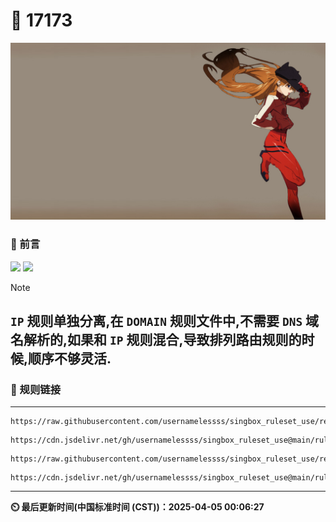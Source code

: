 
# 🧸 17173
![](https://raw.githubusercontent.com/usernamelessss/picture-bed/main/images/202504042256831.jpg)
### 📣 前言
![](https://shields.io/badge/-移除重复规则-ff69b4) ![](https://shields.io/badge/-IP&nbsp;规则单独存放不与&nbsp;DOMAIN&nbsp;等混合-green)
> [!NOTE]
**`IP` 规则单独分离,在 `DOMAIN` 规则文件中,不需要 `DNS` 域名解析的,如果和 `IP` 规则混合,导致排列路由规则的时候,顺序不够灵活.**
---

###  🔗 规则链接
---

```url
https://raw.githubusercontent.com/usernamelessss/singbox_ruleset_use/refs/heads/main/rule/17173/17173_No_IP.json
```

```url
https://cdn.jsdelivr.net/gh/usernamelessss/singbox_ruleset_use@main/rule/17173/17173_No_IP.json
```

```url
https://raw.githubusercontent.com/usernamelessss/singbox_ruleset_use/refs/heads/main/rule/17173/17173_No_IP.srs
```

```url
https://cdn.jsdelivr.net/gh/usernamelessss/singbox_ruleset_use@main/rule/17173/17173_No_IP.srs
```

---
**⏲️ 最后更新时间(中国标准时间 (CST))：2025-04-05 00:06:27**